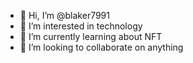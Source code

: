 - 👋 Hi, I’m @blaker7991
- 👀 I’m interested in technology
- 🌱 I’m currently learning about NFT
- 💞️ I’m looking to collaborate on anything

<!---
blaker7991/blaker7991 is a ✨ special ✨ repository because its `README.md` (this file) appears on your GitHub profile.
You can click the Preview link to take a look at your changes.
--->
